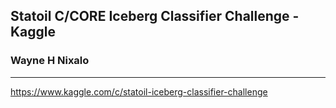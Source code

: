 ## Statoil C/CORE Iceberg Classifier Challenge - Kaggle
### Wayne H Nixalo
---
https://www.kaggle.com/c/statoil-iceberg-classifier-challenge
